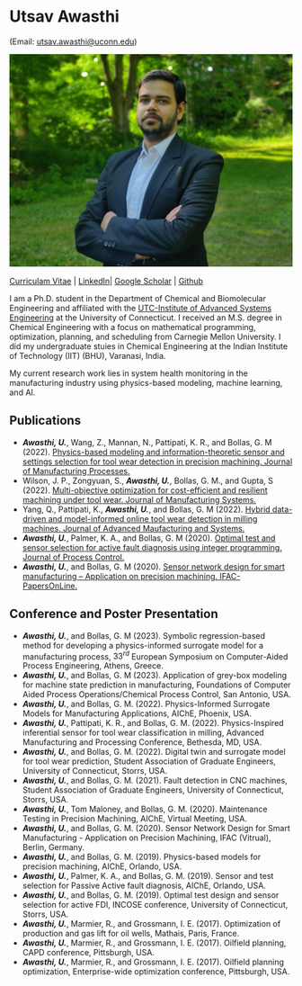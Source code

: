 # Utsav Awasthi 
(Email: utsav.awasthi@uconn.edu)

<img src="/Photo.jpg" width="" height="">

[Curriculam Vitae](<embed src=" CV_Utsav_Awasthi.pdf " type="application/pdf" width="100px" height="600px" />) | [LinkedIn](https://www.linkedin.com/in/utsavavasthi/)| [Google Scholar](https://scholar.google.com/citations?user=8GIAICkAAAAJ&hl=en&oi=ao) | [Github](https://github.com/UtsavAwasthi)


I am a Ph.D. student in the Department of Chemical and Biomolecular Engineering and affiliated with the [UTC-Institute of Advanced Systems Engineering](https://utc-iase.uconn.edu/) at the University of Connecticut. I received an M.S. degree in Chemical Engineering with a focus on mathematical programming, optimization, planning, and scheduling from Carnegie Mellon University. I did my undergraduate stuies in Chemical Engineering at the Indian Institute of Technology (IIT) (BHU), Varanasi, India. 

My current research work lies in system health monitoring in the manufacturing industry using physics-based modeling, machine learning, and AI.

## Publications

- ***Awasthi, U.***, Wang, Z., Mannan, N., Pattipati, K. R., and Bollas, G. M (2022). [Physics-based modeling and information-theoretic sensor and settings selection for tool wear detection in precision machining. Journal of Manufacturing Processes.](https://doi.org/10.1016/j.jmapro.2022.06.027)
- Wilson, J. P., Zongyuan, S., ***Awasthi, U.***, Bollas, G. M., and Gupta, S (2022). [Multi-objective optimization for cost-efficient and resilient machining under tool wear. Journal of Manufacturing Systems.](https://doi.org/10.1002/amp2.10140)
- Yang, Q., Pattipati, K., ***Awasthi, U.***, and Bollas, G. M (2022). [Hybrid data-driven and model-informed online tool wear detection in milling machines. Journal of Advanced Maufacturing and Systems.](https://doi.org/10.1016/j.jmsy.2022.04.001)
- ***Awasthi, U.***, Palmer, K. A., and Bollas, G. M (2020). [Optimal test and sensor selection for active fault diagnosis using integer programming. Journal of Process Control.](https://doi.org/10.1016/j.jprocont.2020.06.007)
- ***Awasthi, U.***, and Bollas, G. M (2020). [Sensor network design for smart manufacturing – Application on precision machining. IFAC-PapersOnLine.](https://doi.org/10.1016/j.ifacol.2020.12.581)

## Conference and Poster Presentation 

- ***Awasthi, U.***, and Bollas, G. M (2023). Symbolic regression-based method for developing a physics-informed surrogate model for a manufacturing process, $33^{rd}$ European Symposium on Computer-Aided Process Engineering, Athens, Greece.
- ***Awasthi, U.***, and Bollas, G. M (2023). Application of grey-box modeling for machine state prediction in manufacturing, Foundations of Computer Aided Process Operations/Chemical Process Control, San Antonio, USA.
- ***Awasthi, U.***, and Bollas, G. M. (2022). Physics-Informed Surrogate Models for Manufacturing Applications, AIChE, Phoenix, USA.
- ***Awasthi, U.***, Pattipati, K. R., and Bollas, G. M. (2022). Physics-Inspired inferential sensor for tool wear classification in milling, Advanced Manufacturing and Processing Conference,  Bethesda, MD, USA.
- ***Awasthi, U.***, and Bollas, G. M. (2022). Digital twin and surrogate model for tool wear prediction, Student Association of Graduate Engineers, University of Connecticut, Storrs, USA. 
- ***Awasthi, U.***, and Bollas, G. M. (2021). Fault detection in CNC machines, Student Association of Graduate Engineers, University of Connecticut, Storrs, USA.
- ***Awasthi, U.***, Tom Maloney, and Bollas, G. M. (2020). Maintenance Testing in Precision Machining, AIChE, Virtual Meeting, USA. 
- ***Awasthi, U.***, and Bollas, G. M. (2020). Sensor Network Design for Smart Manufacturing - Application on Precision Machining, IFAC (Vitrual), Berlin, Germany.
- ***Awasthi, U.***, and Bollas, G. M. (2019). Physics-based models for precision machining, AIChE, Orlando, USA.
- ***Awasthi, U.***, Palmer, K. A., and Bollas, G. M. (2019). Sensor and test selection for Passive Active fault diagnosis, AIChE, Orlando, USA. 
- ***Awasthi, U.***, and Bollas, G. M. (2019). Optimal test design and sensor selection for active FDI, INCOSE conference, University of Connecticut, Storrs, USA.
- ***Awasthi, U.***, Marmier, R., and Grossmann, I. E. (2017). Optimization of production and gas lift for oil wells, Mathais, Paris, France. 
- ***Awasthi, U.***, Marmier, R., and Grossmann, I. E. (2017).  Oilfield planning, CAPD conference, Pittsburgh, USA. 
- ***Awasthi, U.***, Marmier, R., and Grossmann, I. E. (2017).  Oilfield planning optimization, Enterprise-wide optimization conference, Pittsburgh,  USA. 
